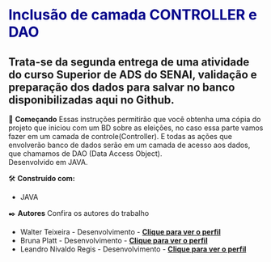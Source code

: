 <h1 style="color: darkblue">Inclusão de camada <strong>CONTROLLER</strong> e <strong>DAO</strong></h1>

<h2>Trata-se da <strong>segunda entrega</strong> de uma atividade do curso Superior de ADS do SENAI, validação e preparação dos dados para salvar no banco disponibilizadas aqui no Github.</h2>

🚀 <strong>Começando</strong>
Essas instruções permitirão que você obtenha uma cópia do projeto que iniciou com um BD sobre as eleições, no caso essa parte vamos fazer em um camada de controle(Controller). E todas as ações que envolverão banco de dados serão em um camada de acesso aos dados, que chamamos de DAO (Data Access Object).<br>
 Desenvolvido em JAVA.

🛠️ <strong>Construído com:</strong>
<ul>
  <li>JAVA</li>
</ul>

✒️ <strong>Autores</strong>
Confira os autores do trabalho

<ul>
<li>Walter Teixeira - Desenvolvimento - <a href="https://github.com/walterteixeira"><strong>Clique para ver o perfil</strong></a></li>
<li>Bruna Platt - Desenvolvimento - <a href="https://github.com/brunaplatt"><strong>Clique para ver o perfil</strong></a></li>
<li>Leandro Nivaldo Regis - Desenvolvimento - <a href="https://github.com/leandronivaldoregis"><strong>Clique para ver o perfil</strong></a></li>
</ul>
